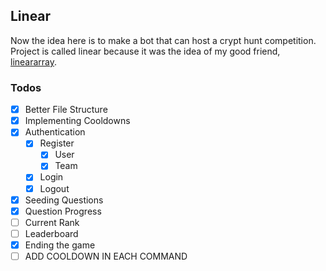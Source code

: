 ## Linear

Now the idea here is to make a bot that can host a crypt hunt competition. Project is called linear because it was the idea of my good friend, [lineararray](https://lineararray.nekoweb.org/).

### Todos

- [x] Better File Structure
- [x] Implementing Cooldowns
- [x] Authentication
    - [x] Register
        - [x] User
        - [x] Team
    - [x] Login
    - [x] Logout
- [x] Seeding Questions
- [x] Question Progress
- [ ] Current Rank
- [ ] Leaderboard
- [x] Ending the game
- [ ] ADD COOLDOWN IN EACH COMMAND
